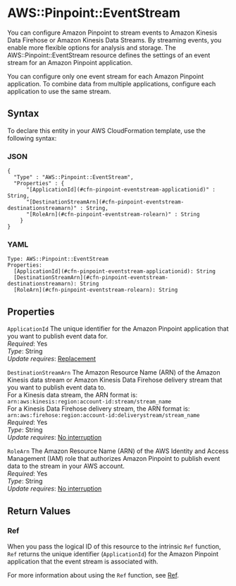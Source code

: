 # AWS::Pinpoint::EventStream<a name="aws-resource-pinpoint-eventstream"></a>

You can configure Amazon Pinpoint to stream events to Amazon Kinesis Data Firehose or Amazon Kinesis Data Streams\. By streaming events, you enable more flexible options for analysis and storage\. The AWS::Pinpoint::EventStream resource defines the settings of an event stream for an Amazon Pinpoint application\.

You can configure only one event stream for each Amazon Pinpoint application\. To combine data from multiple applications, configure each application to use the same stream\.

## Syntax<a name="aws-resource-pinpoint-eventstream-syntax"></a>

To declare this entity in your AWS CloudFormation template, use the following syntax:

### JSON<a name="aws-resource-pinpoint-eventstream-syntax.json"></a>

```
{
  "Type" : "AWS::Pinpoint::EventStream",
  "Properties" : {
      "[ApplicationId](#cfn-pinpoint-eventstream-applicationid)" : String,
      "[DestinationStreamArn](#cfn-pinpoint-eventstream-destinationstreamarn)" : String,
      "[RoleArn](#cfn-pinpoint-eventstream-rolearn)" : String
    }
}
```

### YAML<a name="aws-resource-pinpoint-eventstream-syntax.yaml"></a>

```
Type: AWS::Pinpoint::EventStream
Properties: 
  [ApplicationId](#cfn-pinpoint-eventstream-applicationid): String
  [DestinationStreamArn](#cfn-pinpoint-eventstream-destinationstreamarn): String
  [RoleArn](#cfn-pinpoint-eventstream-rolearn): String
```

## Properties<a name="aws-resource-pinpoint-eventstream-properties"></a>

`ApplicationId`  <a name="cfn-pinpoint-eventstream-applicationid"></a>
The unique identifier for the Amazon Pinpoint application that you want to publish event data for\.  
*Required*: Yes  
*Type*: String  
*Update requires*: [Replacement](https://docs.aws.amazon.com/AWSCloudFormation/latest/UserGuide/using-cfn-updating-stacks-update-behaviors.html#update-replacement)

`DestinationStreamArn`  <a name="cfn-pinpoint-eventstream-destinationstreamarn"></a>
The Amazon Resource Name \(ARN\) of the Amazon Kinesis data stream or Amazon Kinesis Data Firehose delivery stream that you want to publish event data to\.  
For a Kinesis data stream, the ARN format is: `arn:aws:kinesis:region:account-id:stream/stream_name `   
For a Kinesis Data Firehose delivery stream, the ARN format is: `arn:aws:firehose:region:account-id:deliverystream/stream_name `   
*Required*: Yes  
*Type*: String  
*Update requires*: [No interruption](https://docs.aws.amazon.com/AWSCloudFormation/latest/UserGuide/using-cfn-updating-stacks-update-behaviors.html#update-no-interrupt)

`RoleArn`  <a name="cfn-pinpoint-eventstream-rolearn"></a>
The Amazon Resource Name \(ARN\) of the AWS Identity and Access Management \(IAM\) role that authorizes Amazon Pinpoint to publish event data to the stream in your AWS account\.  
*Required*: Yes  
*Type*: String  
*Update requires*: [No interruption](https://docs.aws.amazon.com/AWSCloudFormation/latest/UserGuide/using-cfn-updating-stacks-update-behaviors.html#update-no-interrupt)

## Return Values<a name="aws-resource-pinpoint-eventstream-return-values"></a>

### Ref<a name="aws-resource-pinpoint-eventstream-return-values-ref"></a>

When you pass the logical ID of this resource to the intrinsic `Ref` function, `Ref` returns the unique identifier \(`ApplicationId`\) for the Amazon Pinpoint application that the event stream is associated with\.

For more information about using the `Ref` function, see [Ref](https://docs.aws.amazon.com/AWSCloudFormation/latest/UserGuide/intrinsic-function-reference-ref.html)\.